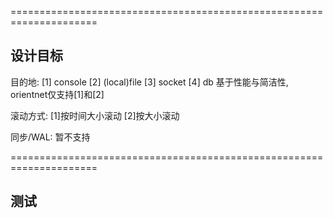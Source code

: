 =====================================================================
## 设计目标

目的地:
    [1] console
    [2] (local)file
    [3] socket
    [4] db
    基于性能与简洁性, orientnet仅支持[1]和[2]     

滚动方式:
    [1]按时间大小滚动
    [2]按大小滚动

同步/WAL:
    暂不支持
    

=====================================================================
## 测试
